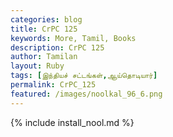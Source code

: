 ```yaml
---  
categories: blog  
title: CrPC 125
keywords: More, Tamil, Books  
description: CrPC 125
author: Tamilan  
layout: Ruby  
tags: [இந்தியச் சட்டங்கள்,ஆய்தொடியார்]
permalink: CrPC_125  
featured: /images/noolkal_96_6.png  
---  
```

{% include install_nool.md %} 

